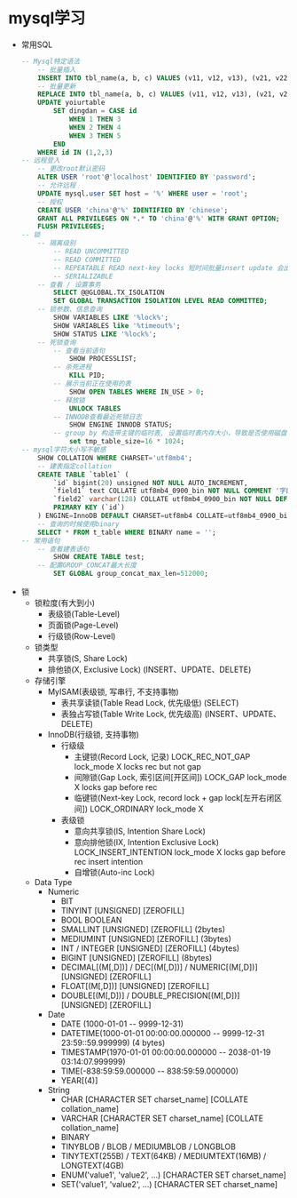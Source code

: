 # mysql学习
- 常用SQL
    ```sql
    -- Mysql特定语法
        -- 批量插入
        INSERT INTO tbl_name(a, b, c) VALUES (v11, v12, v13), (v21, v22, v23), (v31, v32, v33);
        -- 批量更新
        REPLACE INTO tbl_name(a, b, c) VALUES (v11, v12, v13), (v21, v22, v23), (v31, v32, v33);
        UPDATE yoiurtable
            SET dingdan = CASE id 
                WHEN 1 THEN 3 
                WHEN 2 THEN 4 
                WHEN 3 THEN 5 
            END
        WHERE id IN (1,2,3)
    -- 远程登入
        -- 更改root默认密码
        ALTER USER 'root'@'localhost' IDENTIFIED BY 'password';
        -- 允许远程
        UPDATE mysql.user SET host = '%' WHERE user = 'root'; 
        -- 授权
        CREATE USER 'china'@'%' IDENTIFIED BY 'chinese';
        GRANT ALL PRIVILEGES ON *.* TO 'china'@'%' WITH GRANT OPTION;
        FLUSH PRIVILEGES;
    -- 锁
        -- 隔离级别
            -- READ UNCOMMITTED
            -- READ COMMITTED
            -- REPEATABLE READ next-key locks 短时间批量insert update 会出现死锁, 可降级为READ COMMITTED
            -- SERIALIZABLE
        -- 查看 / 设置事务
            SELECT @@GLOBAL.TX_ISOLATION
            SET GLOBAL TRANSACTION ISOLATION LEVEL READ COMMITTED;
        -- 锁参数、信息查询
            SHOW VARIABLES LIKE '%lock%';
            SHOW VARIABLES like '%timeout%';
            SHOW STATUS LIKE '%lock%';
        -- 死锁查询
            -- 查看当前语句
                SHOW PROCESSLIST;
            -- 杀死进程
                KILL PID;
            -- 展示当前正在使用的表
                SHOW OPEN TABLES WHERE IN_USE > 0;
            -- 释放锁
                UNLOCK TABLES
            -- INNODB查看最近死锁日志
                SHOW ENGINE INNODB STATUS;
            -- group by 构造带主键的临时表, 设置临时表内存大小，导致是否使用磁盘
                set tmp_table_size=16 * 1024;
    -- mysql字符大小写不敏感
        SHOW COLLATION WHERE CHARSET='utf8mb4';
        -- 建表指定collation
        CREATE TABLE `table1` (
            `id` bigint(20) unsigned NOT NULL AUTO_INCREMENT,
            `field1` text COLLATE utf8mb4_0900_bin NOT NULL COMMENT '字段1',
            `field2` varchar(128) COLLATE utf8mb4_0900_bin NOT NULL DEFAULT '' COMMENT '字段2',
            PRIMARY KEY (`id`)
        ) ENGINE=InnoDB DEFAULT CHARSET=utf8mb4 COLLATE=utf8mb4_0900_bin;
        -- 查询的时候使用binary
        SELECT * FROM t_table WHERE BINARY name = '';
    -- 常用语句
        -- 查看建表语句
            SHOW CREATE TABLE test;
        -- 配置GROUP_CONCAT最大长度
            SET GLOBAL group_concat_max_len=512000;
    ```
- 锁
    - 锁粒度(有大到小)
        - 表级锁(Table-Level)
        - 页面锁(Page-Level)
        - 行级锁(Row-Level)
    - 锁类型
        - 共享锁(S, Share Lock)
        - 排他锁(X, Exclusive Lock) (INSERT、UPDATE、DELETE)
    - 存储引擎
        - MyISAM(表级锁, 写串行, 不支持事物)
            - 表共享读锁(Table Read Lock, 优先级低) (SELECT)
            - 表独占写锁(Table Write Lock, 优先级高) (INSERT、UPDATE、DELETE)
        - InnoDB(行级锁, 支持事物)
            - 行级级
                - 主键锁(Record Lock, 记录) LOCK_REC_NOT_GAP lock_mode X locks rec but not gap 
                - 间隙锁(Gap Lock, 索引区间[开区间])  LOCK_GAP lock_mode X locks gap before rec
                - 临键锁(Next-key Lock, record lock + gap lock[左开右闭区间]) LOCK_ORDINARY lock_mode X
            - 表级锁
                - 意向共享锁(IS, Intention Share Lock)
                - 意向排他锁(IX, Intention Exclusive Lock) LOCK_INSERT_INTENTION lock_mode X locks gap before rec insert intention
                - 自增锁(Auto-inc Lock)
  - Data Type
    - Numeric
        - BIT
        - TINYINT [UNSIGNED] [ZEROFILL]
        - BOOL BOOLEAN
        - SMALLINT [UNSIGNED] [ZEROFILL] (2bytes)
        - MEDIUMINT [UNSIGNED] [ZEROFILL] (3bytes)
        - INT / INTEGER [UNSIGNED] [ZEROFILL] (4bytes)
        - BIGINT [UNSIGNED] [ZEROFILL] (8bytes)
        - DECIMAL[(M[,D])] / DEC[(M[,D])] / NUMERIC[(M[,D])] [UNSIGNED] [ZEROFILL]
        - FLOAT[(M[,D])] [UNSIGNED] [ZEROFILL]
        - DOUBLE[(M[,D])] / DOUBLE_PRECISION[(M[,D])] [UNSIGNED] [ZEROFILL]
    - Date
        - DATE (1000-01-01 -- 9999-12-31)
        - DATETIME(1000-01-01 00:00:00.000000 -- 9999-12-31 23:59::59.999999) (4 bytes)
        - TIMESTAMP(1970-01-01 00:00:00.000000 -- 2038-01-19 03:14:07.999999)
        - TIME(-838:59:59.000000 -- 838:59:59.000000)
        - YEAR[(4)]
    - String
        - CHAR [CHARACTER SET charset_name] [COLLATE collation_name]
        - VARCHAR [CHARACTER SET charset_name] [COLLATE collation_name]
        - BINARY
        - TINYBLOB / BLOB / MEDIUMBLOB / LONGBLOB
        - TINYTEXT(255B) / TEXT(64KB) / MEDIUMTEXT(16MB) / LONGTEXT(4GB)
        - ENUM('value1', 'value2', ...) [CHARACTER SET charset_name]
        - SET('value1', 'value2', ...) [CHARACTER SET charset_name]